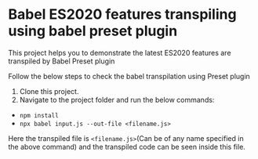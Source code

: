 # Babel ES2020 features transpiling using babel preset plugin

This project helps you to demonstrate the latest ES2020 features are transpiled by Babel Preset plugin

Follow the below steps to check the babel transpilation using Preset plugin

1. Clone this project.
2. Navigate to the project folder and run the below commands: 
- `npm install`
- `npx babel input.js --out-file <filename.js>`

Here the transpiled file is `<filename.js>`(Can be of any name specified in the above command) and the transpiled code can be seen inside this file.

